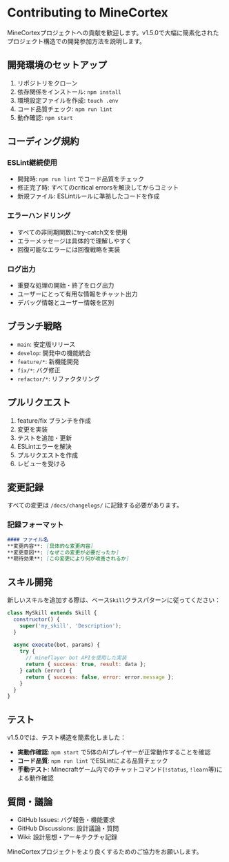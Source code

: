# Contributing to MineCortex

MineCortexプロジェクトへの貢献を歓迎します。v1.5.0で大幅に簡素化されたプロジェクト構造での開発参加方法を説明します。

## 開発環境のセットアップ

1. リポジトリをクローン
2. 依存関係をインストール: `npm install`
3. 環境設定ファイルを作成: `touch .env`
4. コード品質チェック: `npm run lint`
5. 動作確認: `npm start`

## コーディング規約

### ESLint継続使用
- 開発時: `npm run lint` でコード品質をチェック
- 修正完了時: すべてのcritical errorsを解決してからコミット
- 新規ファイル: ESLintルールに準拠したコードを作成

### エラーハンドリング
- すべての非同期関数にtry-catch文を使用
- エラーメッセージは具体的で理解しやすく
- 回復可能なエラーには回復戦略を実装

### ログ出力
- 重要な処理の開始・終了をログ出力
- ユーザーにとって有用な情報をチャット出力
- デバッグ情報とユーザー情報を区別

## ブランチ戦略

- `main`: 安定版リリース
- `develop`: 開発中の機能統合
- `feature/*`: 新機能開発
- `fix/*`: バグ修正
- `refactor/*`: リファクタリング

## プルリクエスト

1. feature/fix ブランチを作成
2. 変更を実装
3. テストを追加・更新
4. ESLintエラーを解決
5. プルリクエストを作成
6. レビューを受ける

## 変更記録

すべての変更は `/docs/changelogs/` に記録する必要があります。

### 記録フォーマット
```markdown
#### ファイル名
**変更内容**: [具体的な変更内容]
**変更意図**: [なぜこの変更が必要だったか]
**期待効果**: [この変更により何が改善されるか]
```

## スキル開発

新しいスキルを追加する際は、ベース`Skill`クラスパターンに従ってください：

```javascript
class MySkill extends Skill {
  constructor() {
    super('my_skill', 'Description');
  }
  
  async execute(bot, params) {
    try {
      // mineflayer bot APIを使用した実装
      return { success: true, result: data };
    } catch (error) {
      return { success: false, error: error.message };
    }
  }
}
```

## テスト

v1.5.0では、テスト構造を簡素化しました：

- **実動作確認**: `npm start` で5体のAIプレイヤーが正常動作することを確認
- **コード品質**: `npm run lint` でESLintによる品質チェック
- **手動テスト**: Minecraftゲーム内でのチャットコマンド(`!status`, `!learn`等)による動作確認

## 質問・議論

- GitHub Issues: バグ報告・機能要求
- GitHub Discussions: 設計議論・質問
- Wiki: 設計思想・アーキテクチャ記録

MineCortexプロジェクトをより良くするためのご協力をお願いします。
